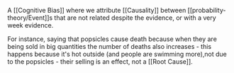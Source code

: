 A [[Cognitive Bias]] where we attribute [[Causality]] between [[probability-theory/Event]]s that are not related despite the evidence, or with a very week evidence.

For instance, saying that popsicles cause death because when they are being sold in big quantities the number of deaths also increases - this happens because it's hot outside (and people are swimming more),not due to the popsicles - their selling is an effect, not a [[Root Cause]].